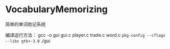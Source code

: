# VocabularyMemorizing
简单的单词助记系统

编译运行方法：
gcc -o gui gui.c player.c trade.c word.c `pkg-config --cflags --libs gtk+-3.0`
./gui
